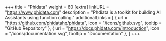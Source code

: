 +++
title = "Phidata"
weight = 60
[extra]
linkURL = "https://www.phidata.com"
description = "Phdiata is a toolkit for building AI Assistants using function calling."
additionalLinks = [
  { url = "https://github.com/phidatahq/phidata", icon = "/icons/github.svg", tooltip = "GitHub Repository" },
  { url = "https://docs.phidata.com/introduction", icon = "/icons/documentation.svg", tooltip = "Documentation" },
]
+++
